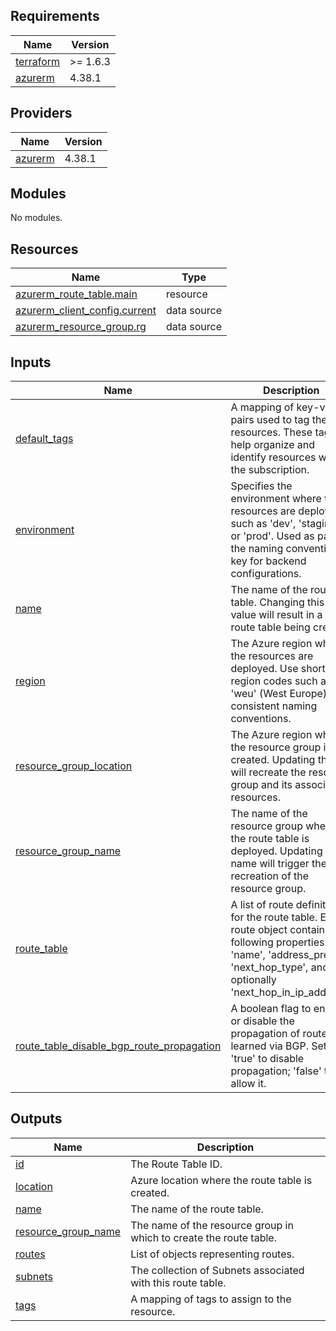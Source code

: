 ## Requirements

| Name | Version |
|------|---------|
| <a name="requirement_terraform"></a> [terraform](#requirement\_terraform) | >= 1.6.3 |
| <a name="requirement_azurerm"></a> [azurerm](#requirement\_azurerm) | 4.38.1 |

## Providers

| Name | Version |
|------|---------|
| <a name="provider_azurerm"></a> [azurerm](#provider\_azurerm) | 4.38.1 |

## Modules

No modules.

## Resources

| Name | Type |
|------|------|
| [azurerm_route_table.main](https://registry.terraform.io/providers/hashicorp/azurerm/4.38.1/docs/resources/route_table) | resource |
| [azurerm_client_config.current](https://registry.terraform.io/providers/hashicorp/azurerm/4.38.1/docs/data-sources/client_config) | data source |
| [azurerm_resource_group.rg](https://registry.terraform.io/providers/hashicorp/azurerm/4.38.1/docs/data-sources/resource_group) | data source |

## Inputs

| Name | Description | Type | Default | Required |
|------|-------------|------|---------|:--------:|
| <a name="input_default_tags"></a> [default\_tags](#input\_default\_tags) | A mapping of key-value pairs used to tag the resources. These tags help organize and identify resources within the subscription. | `map(any)` | n/a | yes |
| <a name="input_environment"></a> [environment](#input\_environment) | Specifies the environment where the resources are deployed, such as 'dev', 'staging', or 'prod'. Used as part of the naming convention or key for backend configurations. | `string` | `"dev"` | no |
| <a name="input_name"></a> [name](#input\_name) | The name of the route table. Changing this value will result in a new route table being created. | `string` | n/a | yes |
| <a name="input_region"></a> [region](#input\_region) | The Azure region where the resources are deployed. Use short region codes such as 'weu' (West Europe) for consistent naming conventions. | `string` | `"weu"` | no |
| <a name="input_resource_group_location"></a> [resource\_group\_location](#input\_resource\_group\_location) | The Azure region where the resource group is created. Updating this will recreate the resource group and its associated resources. | `string` | `"West Europe"` | no |
| <a name="input_resource_group_name"></a> [resource\_group\_name](#input\_resource\_group\_name) | The name of the resource group where the route table is deployed. Updating this name will trigger the recreation of the resource group. | `string` | n/a | yes |
| <a name="input_route_table"></a> [route\_table](#input\_route\_table) | A list of route definitions for the route table. Each route object contains the following properties: 'name', 'address\_prefix', 'next\_hop\_type', and optionally 'next\_hop\_in\_ip\_address'. | `list(map(string))` | `[]` | no |
| <a name="input_route_table_disable_bgp_route_propagation"></a> [route\_table\_disable\_bgp\_route\_propagation](#input\_route\_table\_disable\_bgp\_route\_propagation) | A boolean flag to enable or disable the propagation of routes learned via BGP. Set to 'true' to disable propagation; 'false' to allow it. | `bool` | `true` | no |

## Outputs

| Name | Description |
|------|-------------|
| <a name="output_id"></a> [id](#output\_id) | The Route Table ID. |
| <a name="output_location"></a> [location](#output\_location) | Azure location where the route table is created. |
| <a name="output_name"></a> [name](#output\_name) | The name of the route table. |
| <a name="output_resource_group_name"></a> [resource\_group\_name](#output\_resource\_group\_name) | The name of the resource group in which to create the route table. |
| <a name="output_routes"></a> [routes](#output\_routes) | List of objects representing routes. |
| <a name="output_subnets"></a> [subnets](#output\_subnets) | The collection of Subnets associated with this route table. |
| <a name="output_tags"></a> [tags](#output\_tags) | A mapping of tags to assign to the resource. |
